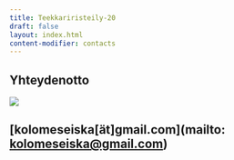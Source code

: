 ```yaml
---
title: Teekkariristeily-20
draft: false
layout: index.html
content-modifier: contacts
---
```


## Yhteydenotto

<img class="logo" src="assets/logo.png">

## [kolomeseiska[ät]gmail.com](mailto: kolomeseiska@gmail.com)
